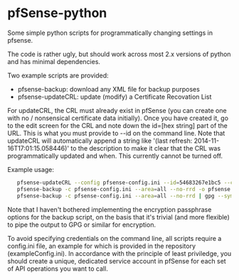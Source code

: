 pfSense-python
==============

Some simple python scripts for programmatically changing settings in pfsense.

The code is rather ugly, but should work across most 2.x versions of python and has minimal dependencies.

Two example scripts are provided:
 - pfsense-backup: download any XML file for backup purposes
 - pfsense-updateCRL: update (modify) a Certificate Recovation List

For updateCRL, the CRL must already exist in pfSense (you can create one with no / nonsensical certificate data initially).  Once you have created it, go to the edit screen for the CRL and note down the id=[hex string] part of the URL.  This is what you must provide to --id on the command line.  Note that updateCRL will automatically append a string like '(last refresh: 2014-11-16T17:01:15.058446)' to the description to make it clear that the CRL was programmatically updated and when.  This currently cannot be turned off.

Example usage:
```sh
   pfsense-updateCRL --config pfsense-config.ini --id=54683267e1bc5 --crl=crl.pem
   pfsense-backup -c pfsense-config.ini --area=all --no-rrd -o pfsense.all.xml
   pfsense-backup -c pfsense-config.ini --area=all --no-rrd | gpg --symmetric --passphrase 'somethingdecent' -o pfsense.all.xml.gpg
```

Note that I haven't bothered implementing the encryption passphrase options for the backup script, on the basis that it's trivial (and more flexible) to pipe the output to GPG or similar for encryption.

To avoid specifying credentials on the command line, all scripts require a config.ini file, an example for which is provided in the repository (exampleConfig.ini).  In accordance with the principle of least priviledge, you should create a unique, dedicated service account in pfSense for each set of API operations you want to call.
